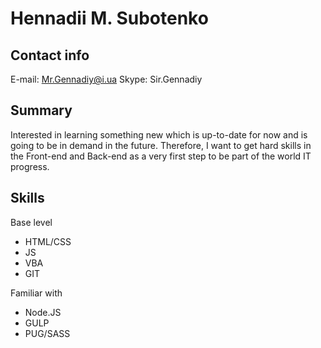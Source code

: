 # Hennadii M. Subotenko

## Contact info
E-mail: Mr.Gennadiy@i.ua
Skype: Sir.Gennadiy

## Summary
Interested in learning something new which is up-to-date for now and is going to be in demand in the future.
Therefore, I want to get hard skills in the Front-end and Back-end as a very first step to be part of the world IT progress.

## Skills
Base level
* HTML/CSS
* JS
* VBA
* GIT

Familiar with
* Node.JS
* GULP
* PUG/SASS
